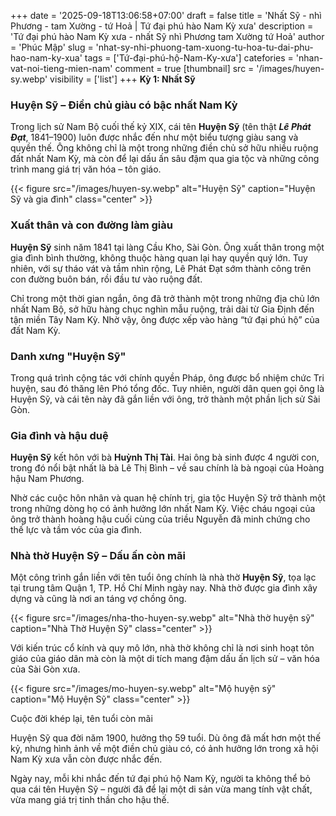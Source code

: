 +++
date = '2025-09-18T13:06:58+07:00'
draft = false
title = 'Nhất Sỹ - nhì Phương - tam Xường - tứ Hoả | Tứ đại phú hào Nam Kỳ xưa'
description = 'Tứ đại phú hào Nam Kỳ xưa - nhất Sỹ nhì Phương tam Xường tứ Hoả'
author = 'Phúc Mập'
slug = 'nhat-sy-nhi-phuong-tam-xuong-tu-hoa-tu-dai-phu-hao-nam-ky-xua'
tags = ['Tứ-đại-phú-hộ-Nam-Ky-xưa']
catefories = 'nhan-vat-noi-tieng-mien-nam'
comment = true
[thumbnail]
    src = '/images/huyen-sy.webp'
    visibility = ['list']
+++
**Kỳ 1: Nhất Sỹ**
### Huyện Sỹ – Điền chủ giàu có bậc nhất Nam Kỳ

Trong lịch sử Nam Bộ cuối thế kỷ XIX, cái tên **Huyện Sỹ** (tên thật ***Lê Phát Đạt***, 1841–1900) luôn được nhắc đến như một biểu tượng giàu sang và quyền thế. Ông không chỉ là một trong những điền chủ sở hữu nhiều ruộng đất nhất Nam Kỳ, mà còn để lại dấu ấn sâu đậm qua gia tộc và những công trình mang giá trị văn hóa – tôn giáo.

{{< figure src="/images/huyen-sy.webp" alt="Huyện Sỹ" caption="Huyện Sỹ và gia đình" class="center" >}}

### Xuất thân và con đường làm giàu

**Huyện Sỹ** sinh năm 1841 tại làng Cầu Kho, Sài Gòn. Ông xuất thân trong một gia đình bình thường, không thuộc hàng quan lại hay quyền quý lớn. Tuy nhiên, với sự tháo vát và tầm nhìn rộng, Lê Phát Đạt sớm thành công trên con đường buôn bán, rồi đầu tư vào ruộng đất.

Chỉ trong một thời gian ngắn, ông đã trở thành một trong những địa chủ lớn nhất Nam Bộ, sở hữu hàng chục nghìn mẫu ruộng, trải dài từ Gia Định đến tận miền Tây Nam Kỳ. Nhờ vậy, ông được xếp vào hàng “tứ đại phú hộ” của đất Nam Kỳ.

### Danh xưng "Huyện Sỹ"

Trong quá trình cộng tác với chính quyền Pháp, ông được bổ nhiệm chức Tri huyện, sau đó thăng lên Phó tổng đốc. Tuy nhiên, người dân quen gọi ông là Huyện Sỹ, và cái tên này đã gắn liền với ông, trở thành một phần lịch sử Sài Gòn.

### Gia đình và hậu duệ

**Huyện Sỹ** kết hôn với bà **Huỳnh Thị Tài**. Hai ông bà sinh được 4 người con, trong đó nổi bật nhất là bà Lê Thị Bình – về sau chính là bà ngoại của Hoàng hậu Nam Phương.

Nhờ các cuộc hôn nhân và quan hệ chính trị, gia tộc Huyện Sỹ trở thành một trong những dòng họ có ảnh hưởng lớn nhất Nam Kỳ. Việc cháu ngoại của ông trở thành hoàng hậu cuối cùng của triều Nguyễn đã minh chứng cho thế lực và tầm vóc của gia đình.

### Nhà thờ Huyện Sỹ – Dấu ấn còn mãi

Một công trình gắn liền với tên tuổi ông chính là nhà thờ **Huyện Sỹ**, tọa lạc tại trung tâm Quận 1, TP. Hồ Chí Minh ngày nay. Nhà thờ được gia đình xây dựng và cũng là nơi an táng vợ chồng ông.

{{< figure src="/images/nha-tho-huyen-sy.webp" alt="Nhà thờ huyện sỹ" caption="Nhà Thờ Huyện Sỹ" class="center" >}}

Với kiến trúc cổ kính và quy mô lớn, nhà thờ không chỉ là nơi sinh hoạt tôn giáo của giáo dân mà còn là một di tích mang đậm dấu ấn lịch sử – văn hóa của Sài Gòn xưa.

{{< figure src="/images/mo-huyen-sy.webp" alt="Mộ huyện sỹ" caption="Mộ Huyện Sỹ" class="center" >}}

Cuộc đời khép lại, tên tuổi còn mãi

Huyện Sỹ qua đời năm 1900, hưởng thọ 59 tuổi. Dù ông đã mất hơn một thế kỷ, nhưng hình ảnh về một điền chủ giàu có, có ảnh hưởng lớn trong xã hội Nam Kỳ xưa vẫn còn được nhắc đến.

Ngày nay, mỗi khi nhắc đến tứ đại phú hộ Nam Kỳ, người ta không thể bỏ qua cái tên Huyện Sỹ – người đã để lại một di sản vừa mang tính vật chất, vừa mang giá trị tinh thần cho hậu thế.